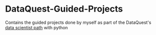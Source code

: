 # DataQuest-Guided-Projects
Contains the guided projects done by myself as part of the DataQuest's [data scientist path](https://www.dataquest.io/path/data-scientist/) with python
